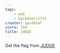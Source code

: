 ```yaml
---
tags:
    - web
    - backdoorctf15
creator: apsdehal
score: 150
title: JUDGE
---
```

Get the flag from [JUDGE](https://hack.bckdr.in/JUDGE)